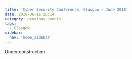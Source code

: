 ```yaml
---
title: 'Cyber Security Conference, Glasgow – June 2018'
date: 2018-06-11 20:14
category: previous-events
tags:
  - Glasgow
sidebar:
  nav: 'home_sidebar'
---
```


Under construction
